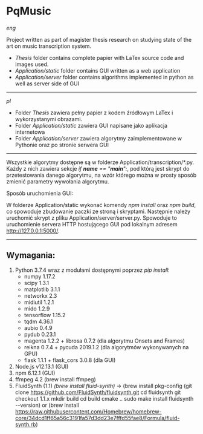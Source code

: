# PqMusic 
_eng_

Project written as part of magister thesis research on studying state of the art on music transcription system.

* *Thesis* folder contains complete papier with LaTex source code and images used.
* *Application/static* folder contains GUI written as a web application
* *Application/server* folder contains algorithms implemented in python as well as server side of GUI

***
_pl_


* Folder *Thesis* zawiera pełny papier z kodem źródłowym LaTex i wykorzystanymi obrazami.
* Folder *Application/static* zawiera GUI napisane jako aplikacja internetowa
* Folder *Application/server* zawiera algorytmy zaimplementowane w Pythonie oraz po stronie serwera GUI

***
Wszystkie algorytmy dostępne są w folderze Application/transcription/*.py. Każdy z nich zawiera sekcje _if __name__ == "__main__":_, pod którą jest skrypt do przetestowania danego algorytmu, na wzór którego można w prosty sposób zmienić parametry wywołania algorytmu.

Sposób uruchomienia GUI:

W folderze Application/static wykonać komendy _npm install_ oraz _npm build_, co spowoduje zbudowanie paczki ze stroną i skryptami. Następnie należy uruchomić skrypt z pliku Application/server/server.py. Spowoduje to uruchomienie servera HTTP hostującego GUI pod lokalnym adresem http://127.0.0.1:5000/.
***

## Wymagania:
1. Python 3.7.4 wraz z modułami dostępnymi poprzez _pip install_:
    * numpy 1.17.2
    * scipy 1.3.1
    * matplotlib 3.1.1
    * networkx 2.3
    * midiutil 1.2.1
    * mido 1.2.9
    * tensorflow 1.15.2
    * tqdm 4.36.1
    * aubio 0.4.9
    * pydub 0.23.1
    * magenta 1.2.2 + librosa 0.7.2 (dla algorytmu Onsets and Frames)
    * reikna 0.7.4 + pycuda 2019.1.2 (dla algorytmów wykonywanych na GPU)
    * flask 1.1.1 + flask_cors 3.0.8 (dla GUI)
1. Node.js v12.13.1 (GUI)
1. npm 6.12.1 (GUI)
1. ffmpeg 4.2 (brew install ffmpeg)
1. FluidSynth (1.1) _(brew install fluid-synth)_ ->
(brew install pkg-config
(git clone https://github.com/FluidSynth/fluidsynth.git
cd fluidsynth
git checkout 1.1.x
mkdir build
cd build
cmake ..
sudo make install
fluidsynth --version) or
(brew install https://raw.githubusercontent.com/Homebrew/homebrew-core/34dcd1ff65a56c3191fa57d3dd23e7fffd55fae8/Formula/fluid-synth.rb)
